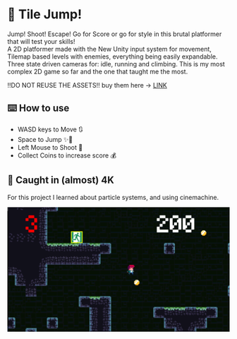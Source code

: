 # :running: Tile Jump!

Jump! Shoot! Escape! Go for Score or go for style in this brutal platformer that will test your skills! <br />
A 2D platformer made with the New Unity input system for movement, Tilemap based levels with enemies, everything being easily expandable. Three state driven cameras for: idle, running and climbing. This is my most complex 2D game so far and the one that taught me the most.

!!DO NOT REUSE THE ASSETS!! buy them here -> [LINK](https://assetstore.unity.com/packages/2d/environments/super-platformer-assets-42013) 

## :keyboard: How to use

- WASD keys to Move :arrows_clockwise:
- Space to Jump :sparkles::athletic_shoe:
- Left Mouse to Shoot :gun:
- Collect Coins to increase score :moneybag:

## :camera_flash: Caught in (almost) 4K
For this project I learned about particle systems, and using cinemachine.

![](https://github.com/BPSCrash/TileJump/blob/main/tilejump.png)
